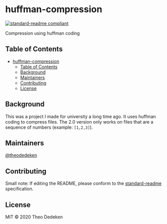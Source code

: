 # huffman-compression
[![standard-readme compliant](https://img.shields.io/badge/standard--readme-OK-green.svg?style=for-the-badge)](https://github.com/RichardLitt/standard-readme)

Compression using huffman coding

## Table of Contents

- [huffman-compression](#huffman-compression)
  - [Table of Contents](#table-of-contents)
  - [Background](#background)
  - [Maintainers](#maintainers)
  - [Contributing](#contributing)
  - [License](#license)

## Background
This was a project I made for university a long time ago. 
It uses huffman coding to compress files.
The 2.0 version only works on files that are a sequence of numbers (example: `[1,2,3]`).

## Maintainers

[@theodedeken](https://github.com/theodedeken)

## Contributing

Small note: If editing the README, please conform to the [standard-readme](https://github.com/RichardLitt/standard-readme) specification.

## License

MIT © 2020 Theo Dedeken
